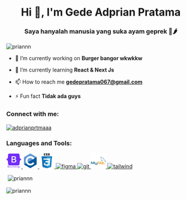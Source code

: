 <h1 align="center">Hi 👋, I'm Gede Adprian Pratama</h1>
<h3 align="center">Saya hanyalah manusia yang suka ayam geprek 🍗🌶</h3>

<p align="left"> <img src="https://komarev.com/ghpvc/?username=priannn&label=Profile%20views&color=0e75b6&style=flat" alt="priannn" /> </p>

- 🔭 I’m currently working on **Burger bangor wkwkkw**

- 🌱 I’m currently learning **React & Next Js**

- 📫 How to reach me **gedepratama067@gmail.com**

- ⚡ Fun fact **Tidak ada guys**

<h3 align="left">Connect with me:</h3>
<p align="left">
<a href="https://instagram.com/adprianprtmaaa" target="blank"><img align="center" src="https://raw.githubusercontent.com/rahuldkjain/github-profile-readme-generator/master/src/images/icons/Social/instagram.svg" alt="adprianprtmaaa" height="30" width="40" /></a>
</p>

<h3 align="left">Languages and Tools:</h3>
<p align="left"> <a href="https://getbootstrap.com" target="_blank" rel="noreferrer"> <img src="https://raw.githubusercontent.com/devicons/devicon/master/icons/bootstrap/bootstrap-plain-wordmark.svg" alt="bootstrap" width="40" height="40"/> </a> <a href="https://www.cprogramming.com/" target="_blank" rel="noreferrer"> <img src="https://raw.githubusercontent.com/devicons/devicon/master/icons/c/c-original.svg" alt="c" width="40" height="40"/> </a> <a href="https://www.w3schools.com/css/" target="_blank" rel="noreferrer"> <img src="https://raw.githubusercontent.com/devicons/devicon/master/icons/css3/css3-original-wordmark.svg" alt="css3" width="40" height="40"/> </a> <a href="https://www.figma.com/" target="_blank" rel="noreferrer"> <img src="https://www.vectorlogo.zone/logos/figma/figma-icon.svg" alt="figma" width="40" height="40"/> </a> <a href="https://git-scm.com/" target="_blank" rel="noreferrer"> <img src="https://www.vectorlogo.zone/logos/git-scm/git-scm-icon.svg" alt="git" width="40" height="40"/> </a> <a href="https://www.mysql.com/" target="_blank" rel="noreferrer"> <img src="https://raw.githubusercontent.com/devicons/devicon/master/icons/mysql/mysql-original-wordmark.svg" alt="mysql" width="40" height="40"/> </a> <a href="https://tailwindcss.com/" target="_blank" rel="noreferrer"> <img src="https://www.vectorlogo.zone/logos/tailwindcss/tailwindcss-icon.svg" alt="tailwind" width="40" height="40"/> </a> </p>

<p>&nbsp;<img align="center" src="https://github-readme-stats.vercel.app/api?username=priannn&show_icons=true&locale=en" alt="priannn" /></p>

<p><img align="center" src="https://github-readme-streak-stats.herokuapp.com/?user=priannn&" alt="priannn" /></p>
